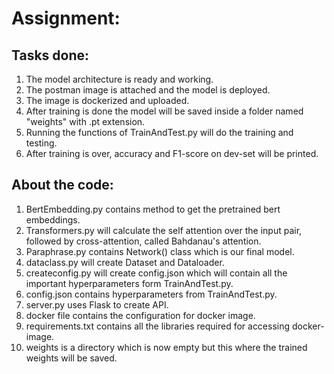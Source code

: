 # Assignment:

## Tasks done:
1. The model architecture is ready and working.
2. The postman image is attached and the model is deployed.
3. The image is dockerized and uploaded.
4. After training is done the model will be saved inside a folder named "weights" with .pt extension.
5. Running the functions of TrainAndTest.py will do the training and testing.
6. After training is over, accuracy and F1-score on dev-set will be printed.


## About the code:
1. BertEmbedding.py contains method to get the pretrained bert embeddings.
2. Transformers.py will calculate the self attention over the input pair, followed by cross-attention, called Bahdanau's attention.
3. Paraphrase.py contains Network() class which is our final model.
4. dataclass.py will create Dataset and Dataloader.
5. createconfig.py will create config.json which will contain all the important hyperparameters form TrainAndTest.py.
6. config.json contains hyperparameters from TrainAndTest.py.
7. server.py uses Flask to create API.
8. docker file contains the configuration for docker image.
9. requirements.txt contains all the libraries required for accessing docker-image.
10. weights is a directory which is now empty but this where the trained weights will be saved.

